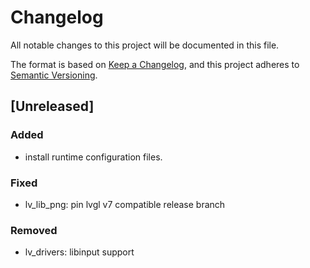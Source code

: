 # Changelog
All notable changes to this project will be documented in this file.

The format is based on [Keep a Changelog](https://keepachangelog.com/en/1.0.0/),
and this project adheres to [Semantic Versioning](https://semver.org/spec/v2.0.0.html).

## [Unreleased]
### Added
 - install runtime configuration files.

### Fixed
 - lv_lib_png: pin lvgl v7 compatible release branch

### Removed
 - lv_drivers: libinput support
